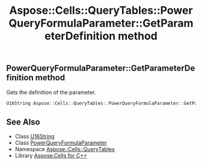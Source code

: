 ﻿---
title: Aspose::Cells::QueryTables::PowerQueryFormulaParameter::GetParameterDefinition method
linktitle: GetParameterDefinition
second_title: Aspose.Cells for C++ API Reference
description: 'Aspose::Cells::QueryTables::PowerQueryFormulaParameter::GetParameterDefinition method. Gets the definition of the parameter in C++.'
type: docs
weight: 1000
url: /cpp/aspose.cells.querytables/powerqueryformulaparameter/getparameterdefinition/
---
## PowerQueryFormulaParameter::GetParameterDefinition method


Gets the definition of the parameter.

```cpp
U16String Aspose::Cells::QueryTables::PowerQueryFormulaParameter::GetParameterDefinition()
```

## See Also

* Class [U16String](../../../aspose.cells/u16string/)
* Class [PowerQueryFormulaParameter](../)
* Namespace [Aspose::Cells::QueryTables](../../)
* Library [Aspose.Cells for C++](../../../)
